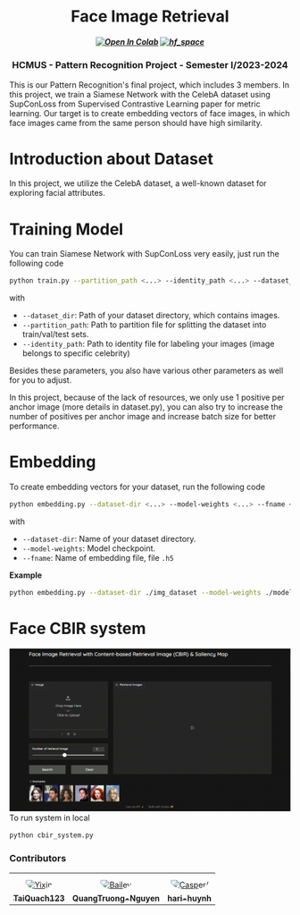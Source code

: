 <h1 align="center"><b>Face Image Retrieval</b></h1>

<h5 align="center">

  [![Open In Colab](https://colab.research.google.com/assets/colab-badge.svg)](https://colab.research.google.com/github/TaiQuach123/Face-Image-Retrieval/blob/main/notebook/Face_Image_Retrieval.ipynb)
  [![hf_space](https://img.shields.io/badge/🤗-Open%20In%20Spaces-blue.svg)](https://huggingface.co/spaces/haihuynh/face-cbir)
  
</h5>

<h3 align="center"><b>HCMUS - Pattern Recognition Project - Semester I/2023-2024</b></h3>
This is our Pattern Recognition's final project, which includes 3 members. In this project, we train a Siamese Network with the CelebA dataset using SupConLoss from Supervised Contrastive Learning paper for metric learning. Our target is to create embedding vectors of face images, in which face images came from the same person should have high similarity.

# Introduction about Dataset
In this project, we utilize the CelebA dataset, a well-known dataset for exploring facial attributes. 

# Training Model
You can train Siamese Network with SupConLoss very easily, just run the following code
```bash
python train.py --partition_path <...> --identity_path <...> --dataset_dir <...>
```

with
- `--dataset_dir`: Path of your dataset directory, which contains images.
- `--partition_path`: Path to partition file for splitting the dataset into train/val/test sets.
- `--identity_path`: Path to identity file for labeling your images (image belongs to specific celebrity)

Besides these parameters, you also have various other parameters as well for you to adjust.

In this project, because of the lack of resources, we only use 1 positive per anchor image (more details in dataset.py), you can also try to increase the number of positives per anchor image and increase batch size for better performance.
# Embedding
To create embedding vectors for your dataset, run the following code
```bash
python embedding.py --dataset-dir <...> --model-weights <...> --fname <...>
```
with
- `--dataset-dir`: Name of your dataset directory.
- `--model-weights`: Model checkpoint.
- `--fname`: Name of embedding file, file `.h5`

**Example**
```bash
python embedding.py --dataset-dir ./img_dataset --model-weights ./model.pt --fname face_vecs
```

# Face CBIR system

![Demo video](./imgs/cbir_demo.gif) 
To run system in local
```bash
python cbir_system.py
```



### **Contributors**
<table>
<tr>
    <td align="center" style="word-wrap: break-word; width: 150.0; height: 150.0">
        <a href=https://github.com/TaiQuach123>
            <img src=https://avatars.githubusercontent.com/u/92372685?v=4 width="100;"  style="border-radius:50%;align-items:center;justify-content:center;overflow:hidden;padding-top:10px" alt=Yixin Shen/>
            <br />
            <sub style="font-size:14px"><b>TaiQuach123</b></sub>
        </a>
    </td>
    <td align="center" style="word-wrap: break-word; width: 150.0; height: 150.0">
        <a href=https://github.com/QuangTruong-Nguyen>
            <img src=https://avatars.githubusercontent.com/u/139192880?v=4 width="100;"  style="border-radius:50%;align-items:center;justify-content:center;overflow:hidden;padding-top:10px" alt=Bailey Harrington/>
            <br />
            <sub style="font-size:14px"><b>QuangTruong-Nguyen</b></sub>
        </a>
    </td>
    <td align="center" style="word-wrap: break-word; width: 150.0; height: 150.0">
        <a href=https://github.com/hari-huynh>
            <img src=https://avatars.githubusercontent.com/u/142809008?v=4 width="100;"  style="border-radius:50%;align-items:center;justify-content:center;overflow:hidden;padding-top:10px" alt=Casper/>
            <br />
            <sub style="font-size:14px"><b>hari-huynh</b></sub>
        </a>
    </td>
</tr>
</table>
